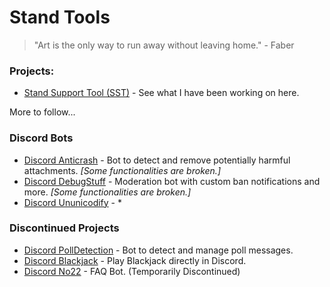 # Stand Tools

> "Art is the only way to run away without leaving home." - Faber

### Projects:
- [Stand Support Tool (SST)](https://github.com/AXOca/Stand-Tools/tree/main/SST) - See what I have been working on here.

More to follow...

### Discord Bots
- [Discord Anticrash](https://github.com/AXOca/Stand-Tools/tree/main/Bot_AntiCrash) - Bot to detect and remove potentially harmful attachments. *[Some functionalities are broken.]* 
- [Discord DebugStuff](https://github.com/AXOca/Stand-Tools/tree/main/Bot_DebugStuff) - Moderation bot with custom ban notifications and more. *[Some functionalities are broken.]* 
- [Discord Ununicodify](https://github.com/AXOca/Stand-Tools/tree/main/Bot_ununicodify) - *

### Discontinued Projects
- [Discord PollDetection](https://github.com/AXOca/Stand-Tools/tree/main/Bot_PollDetection) - Bot to detect and manage poll messages.
- [Discord Blackjack](https://github.com/AXOca/Stand-Tools/tree/main/Bot_BlackJack) - Play Blackjack directly in Discord.
- [Discord No22](https://github.com/AXOca/Stand-Tools/tree/main/BotNo22) - FAQ Bot. (Temporarily Discontinued)